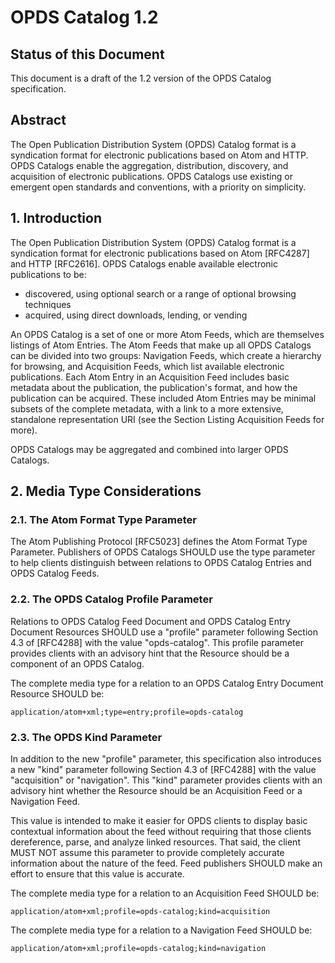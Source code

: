 # OPDS Catalog 1.2

## Status of this Document

This document is a draft of the 1.2 version of the OPDS Catalog specification. 

## Abstract
The Open Publication Distribution System (OPDS) Catalog format is a syndication format for electronic 
publications based on Atom and HTTP. OPDS Catalogs enable the aggregation, distribution, discovery, 
and acquisition of electronic publications. 
OPDS Catalogs use existing or emergent open standards and conventions, with a priority on simplicity.

## 1. Introduction

The Open Publication Distribution System (OPDS) Catalog format is a syndication format for electronic publications 
based on Atom [RFC4287] and HTTP [RFC2616]. OPDS Catalogs enable available electronic publications to be:

* discovered, using optional search or a range of optional browsing techniques
* acquired, using direct downloads, lending, or vending

An OPDS Catalog is a set of one or more Atom Feeds, which are themselves listings of Atom Entries. 
The Atom Feeds that make up all OPDS Catalogs can be divided into two groups: 
Navigation Feeds, which create a hierarchy for browsing, and 
Acquisition Feeds, which list available electronic publications. 
Each Atom Entry in an Acquisition Feed includes basic metadata about the publication, the publication's format, 
and how the publication can be acquired. 
These included Atom Entries may be minimal subsets of the complete metadata, with a link to a more extensive, 
standalone representation URI (see the Section Listing Acquisition Feeds for more).

OPDS Catalogs may be aggregated and combined into larger OPDS Catalogs.


## 2. Media Type Considerations


### 2.1. The Atom Format Type Parameter
The Atom Publishing Protocol [RFC5023] defines the Atom Format Type Parameter.
Publishers of OPDS Catalogs SHOULD use the type parameter to help clients distinguish between relations to 
OPDS Catalog Entries and OPDS Catalog Feeds.

### 2.2. The OPDS Catalog Profile Parameter
Relations to OPDS Catalog Feed Document and OPDS Catalog Entry Document Resources SHOULD use a "profile" parameter 
following Section 4.3 of [RFC4288] with the value "opds-catalog". 
This profile parameter provides clients with an advisory hint that the Resource should be a component of an OPDS Catalog.

The complete media type for a relation to an OPDS Catalog Entry Document Resource SHOULD be:

`application/atom+xml;type=entry;profile=opds-catalog`

### 2.3. The OPDS Kind Parameter
In addition to the new "profile" parameter, this specification also introduces a new "kind" parameter following Section 4.3 
of [RFC4288] with the value "acquisition" or "navigation". 
This "kind" parameter provides clients with an advisory hint whether the Resource should be an Acquisition Feed or a 
Navigation Feed.

This value is intended to make it easier for OPDS clients to display basic contextual information about the feed without 
requiring that those clients dereference, parse, and analyze linked resources. That said, the client MUST NOT 
assume this parameter to provide completely accurate information about the nature of the feed. 
Feed publishers SHOULD make an effort to ensure that this value is accurate.

The complete media type for a relation to an Acquisition Feed SHOULD be:

`application/atom+xml;profile=opds-catalog;kind=acquisition`

The complete media type for a relation to a Navigation Feed SHOULD be:

`application/atom+xml;profile=opds-catalog;kind=navigation`

